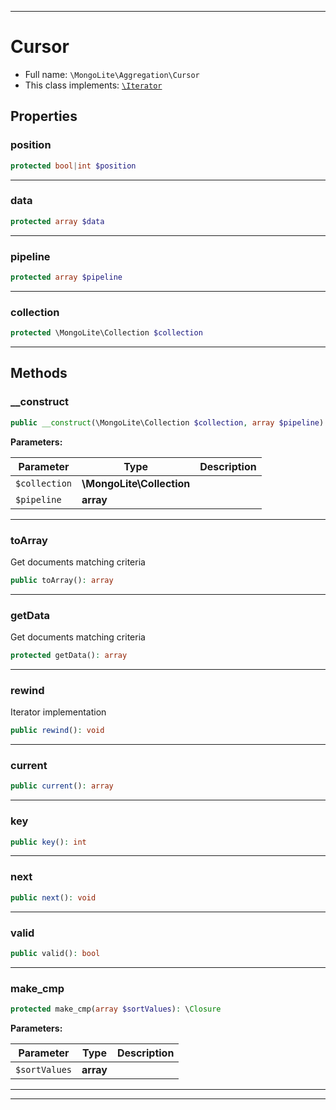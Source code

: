 ***

# Cursor





* Full name: `\MongoLite\Aggregation\Cursor`
* This class implements:
[`\Iterator`](../../Iterator.md)



## Properties


### position



```php
protected bool|int $position
```






***

### data



```php
protected array $data
```






***

### pipeline



```php
protected array $pipeline
```






***

### collection



```php
protected \MongoLite\Collection $collection
```






***

## Methods


### __construct



```php
public __construct(\MongoLite\Collection $collection, array $pipeline): mixed
```








**Parameters:**

| Parameter | Type | Description |
|-----------|------|-------------|
| `$collection` | **\MongoLite\Collection** |  |
| `$pipeline` | **array** |  |




***

### toArray

Get documents matching criteria

```php
public toArray(): array
```











***

### getData

Get documents matching criteria

```php
protected getData(): array
```











***

### rewind

Iterator implementation

```php
public rewind(): void
```











***

### current



```php
public current(): array
```











***

### key



```php
public key(): int
```











***

### next



```php
public next(): void
```











***

### valid



```php
public valid(): bool
```











***

### make_cmp



```php
protected make_cmp(array $sortValues): \Closure
```








**Parameters:**

| Parameter | Type | Description |
|-----------|------|-------------|
| `$sortValues` | **array** |  |




***


***

